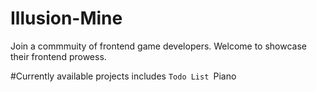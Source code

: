 # Illusion-Mine
Join a commmuity of frontend game developers. Welcome to showcase their frontend prowess. 

#Currently available projects includes
`Todo List
`Piano
